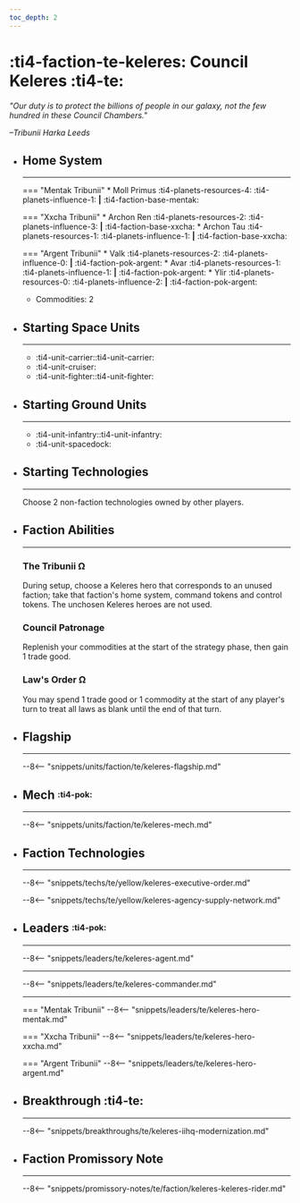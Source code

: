 ```yaml
---
toc_depth: 2
---
```


# :ti4-faction-te-keleres: Council Keleres :ti4-te:

*"Our duty is to protect the billions of people in our galaxy, not the few hundred in these Council Chambers."*

*–Tribunii Harka Leeds*

<div class="grid cards" markdown>

-   ## __Home System__

    ---

    === "Mentak Tribunii"
        * Moll Primus :ti4-planets-resources-4: :ti4-planets-influence-1: __|__ :ti4-faction-base-mentak:

    === "Xxcha Tribunii"
        * Archon Ren :ti4-planets-resources-2: :ti4-planets-influence-3: __|__ :ti4-faction-base-xxcha:
        * Archon Tau :ti4-planets-resources-1: :ti4-planets-influence-1: __|__ :ti4-faction-base-xxcha:

    === "Argent Tribunii"
        * Valk :ti4-planets-resources-2: :ti4-planets-influence-0: __|__ :ti4-faction-pok-argent:
        * Avar :ti4-planets-resources-1: :ti4-planets-influence-1: __|__ :ti4-faction-pok-argent:
        * Ylir :ti4-planets-resources-0: :ti4-planets-influence-2: __|__ :ti4-faction-pok-argent:
    * Commodities: 2

</div>

<div class="grid cards" markdown>

-   ## __Starting Space Units__

    ---

    * :ti4-unit-carrier::ti4-unit-carrier:
    * :ti4-unit-cruiser:
    * :ti4-unit-fighter::ti4-unit-fighter:

-   ## __Starting Ground Units__

    ---

    * :ti4-unit-infantry::ti4-unit-infantry:
    * :ti4-unit-spacedock:

-   ## __Starting Technologies__

    ---
    Choose 2 non-faction technologies owned by other players.

-   ## __Faction Abilities__

    ---
    ### **The Tribunii Ω**
    
    During setup, choose a Keleres hero that corresponds to an unused faction; take that faction's home system, command tokens and control tokens. 
    The unchosen Keleres heroes are not used.

    ### **Council Patronage**
    
    Replenish your commodities at the start of the strategy phase, then gain 1 trade good.

    ### **Law's Order Ω**

    You may spend 1 trade good or 1 commodity at the start of any player's turn to treat all laws as blank until the end of that turn.

-   ## __Flagship__

    ---
    --8<-- "snippets/units/faction/te/keleres-flagship.md"

-   ## __Mech__ <sup><sub>:ti4-pok:</sub></sup>

    ---
    --8<-- "snippets/units/faction/te/keleres-mech.md"

</div>

<div class="grid cards" markdown>

-   ## __Faction Technologies__

    ---
    --8<-- "snippets/techs/te/yellow/keleres-executive-order.md"

    --8<-- "snippets/techs/te/yellow/keleres-agency-supply-network.md"

-   ## __Leaders__ <sup><sub>:ti4-pok:</sub></sup>

    ---
    
    --8<-- "snippets/leaders/te/keleres-agent.md"

    ---

    --8<-- "snippets/leaders/te/keleres-commander.md"

    ---

    === "Mentak Tribunii"
        --8<-- "snippets/leaders/te/keleres-hero-mentak.md"

    === "Xxcha Tribunii"
        --8<-- "snippets/leaders/te/keleres-hero-xxcha.md"

    === "Argent Tribunii"
        --8<-- "snippets/leaders/te/keleres-hero-argent.md"

- ## __Breakthrough__ :ti4-te:

    ---
    --8<-- "snippets/breakthroughs/te/keleres-iihq-modernization.md"

-   ## __Faction Promissory Note__

    ---
    --8<-- "snippets/promissory-notes/te/faction/keleres-keleres-rider.md"

</div>
